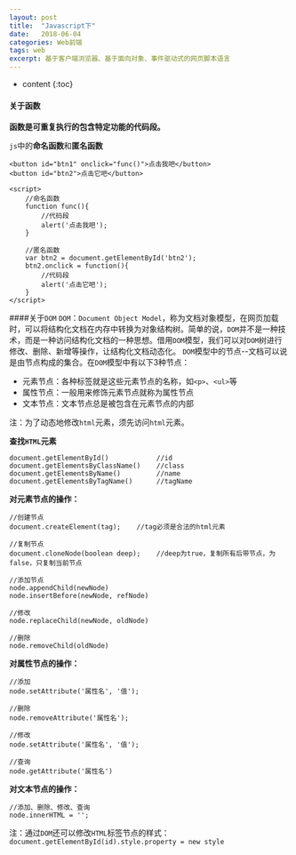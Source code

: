 ```yaml
---
layout: post
title:  "Javascript下"
date:   2018-06-04
categories: Web前端
tags: web
excerpt: 基于客户端浏览器、基于面向对象、事件驱动式的网页脚本语言
---
```


* content
{:toc}

#### 关于函数
**函数是可重复执行的包含特定功能的代码段。**
    
`js`中的**命名函数**和**匿名函数**

    <button id="btn1" onclick="func()">点击我吧</button>
    <button id="btn2">点击它吧</button>    
    
    <script>
        //命名函数
        function func(){
            //代码段
            alert('点击我吧');
        }
        
        //匿名函数
        var btn2 = document.getElementById('btn2');
        btn2.onclick = function(){
            //代码段
            alert('点击它吧');
        }
    </script>
    
####关于`DOM`
`DOM`：`Document Object Model`，称为文档对象模型，在网页加载时，可以将结构化文档在内存中转换为对象结构树。简单的说，`DOM`并不是一种技术，而是一种访问结构化文档的一种思想。借用`DOM`模型，我们可以对`DOM`树进行修改、删除、新增等操作，让结构化文档动态化。
`DOM`模型中的节点--文档可以说是由节点构成的集合。在`DOM`模型中有以下3种节点：
- 元素节点：各种标签就是这些元素节点的名称，如`<p>`、`<ul>`等
- 属性节点：一般用来修饰元素节点就称为属性节点
- 文本节点：文本节点总是被包含在元素节点的内部

注：为了动态地修改`html`元素，须先访问`html`元素。

**查找`HTML`元素**

    document.getElementById()            //id   
    document.getElementsByClassName()    //class
    document.getElementsByName()         //name
    document.getElementsByTagName()      //tagName
    
**对元素节点的操作：**

    //创建节点
    document.createElement(tag);    //tag必须是合法的html元素
    
    //复制节点
    document.cloneNode(boolean deep);    //deep为true，复制所有后带节点，为false，只复制当前节点
    
    //添加节点
    node.appendChild(newNode)
    node.insertBefore(newNode, refNode)
    
    //修改
    node.replaceChild(newNode, oldNode)
    
    //删除
    node.removeChild(oldNode)

**对属性节点的操作：**

```
//添加
node.setAttribute('属性名', '值');

//删除
node.removeAttribute('属性名');

//修改
node.setAttribute('属性名', '值');

//查询
node.getAttribute('属性名')

```
**对文本节点的操作：**

    //添加、删除、修改、查询
    node.innerHTML = '';

注：通过`DOM`还可以修改`HTML`标签节点的样式：
`document.getElementById(id).style.property = new style`





